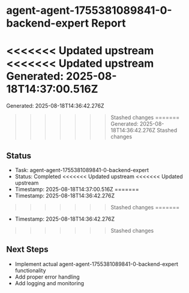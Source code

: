 # agent-agent-1755381089841-0-backend-expert Report

<<<<<<< Updated upstream
<<<<<<< Updated upstream
Generated: 2025-08-18T14:37:00.516Z
=======
Generated: 2025-08-18T14:36:42.276Z
>>>>>>> Stashed changes
=======
Generated: 2025-08-18T14:36:42.276Z
>>>>>>> Stashed changes

## Status
- Task: agent-agent-1755381089841-0-backend-expert
- Status: Completed
<<<<<<< Updated upstream
<<<<<<< Updated upstream
- Timestamp: 2025-08-18T14:37:00.516Z
=======
- Timestamp: 2025-08-18T14:36:42.276Z
>>>>>>> Stashed changes
=======
- Timestamp: 2025-08-18T14:36:42.276Z
>>>>>>> Stashed changes

## Next Steps
- Implement actual agent-agent-1755381089841-0-backend-expert functionality
- Add proper error handling
- Add logging and monitoring
